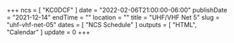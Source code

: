 +++
ncs = [ "KC0DCF" ]
date = "2022-02-06T21:00:00-06:00"
publishDate = "2021-12-14"
endTime = ""
location = ""
title = "UHF/VHF Net 5"
slug = "uhf-vhf-net-05"
dates = [ "NCS Schedule" ]
outputs = [ "HTML", "Calendar" ]
update = 0
+++
